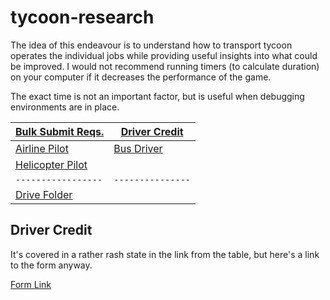 # tycoon-research

The idea of this endeavour is to understand how to transport tycoon operates the individual jobs while providing useful insights into what could be improved. I would not recommend running timers (to calculate duration) on your computer if it decreases the performance of the game.

The exact time is not an important factor, but is useful when debugging environments are in place.

| [Bulk Submit Reqs.](./project/BulkReqs.md)    | [Driver Credit](./project/DriverCredit.md) |
| --------------------------------------------- | ------------------------------------------ |
| [Airline Pilot](./jobs/AirlinePilot.md)       | [Bus Driver](./jobs/BusDriver.md)          |
| [Helicopter Pilot](./jobs/HelicopterPilot.md) |                                            |
| `-----------------`                           | `---------------`                          |
| [Drive Folder]                                |                                            |

## Driver Credit

It's covered in a rather rash state in the link from the table, but here's a link to the form anyway.

[Form Link](https://docs.google.com/forms/d/e/1FAIpQLSewkXi33MQ0rF-rUxQ1ngqlT69juuc3nUPg2jfWH03aFIeWKw/viewform?usp=sf_link)

[drive folder]: https://drive.google.com/drive/folders/1-iy5wa9tsJv6v5BeWVgO3xWQrUrqsuX1?usp=sharing
